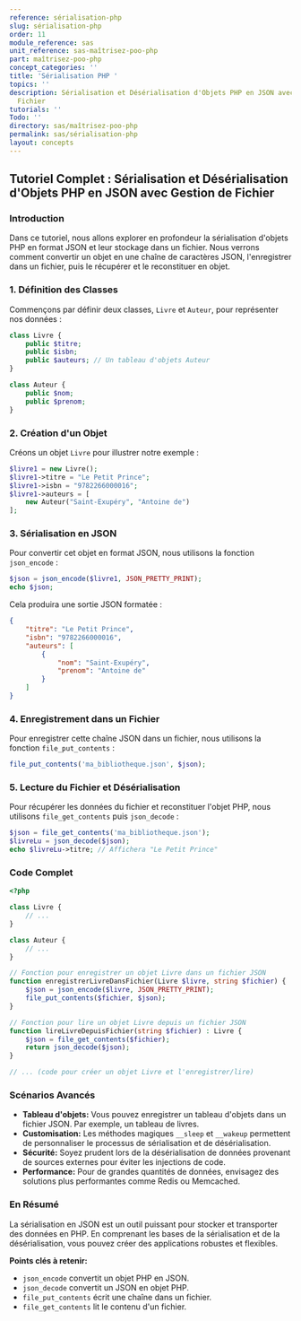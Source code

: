 ```yaml
---
reference: sérialisation-php
slug: sérialisation-php
order: 11
module_reference: sas
unit_reference: sas-maîtrisez-poo-php
part: maîtrisez-poo-php
concept_categories: ''
title: 'Sérialisation PHP '
topics: ''
description: Sérialisation et Désérialisation d'Objets PHP en JSON avec Gestion de
  Fichier
tutorials: ''
Todo: ''
directory: sas/maîtrisez-poo-php
permalink: sas/sérialisation-php
layout: concepts
---
```


## Tutoriel Complet : Sérialisation et Désérialisation d'Objets PHP en JSON avec Gestion de Fichier

### Introduction
Dans ce tutoriel, nous allons explorer en profondeur la sérialisation d'objets PHP en format JSON et leur stockage dans un fichier. Nous verrons comment convertir un objet en une chaîne de caractères JSON, l'enregistrer dans un fichier, puis le récupérer et le reconstituer en objet.

### 1. Définition des Classes
Commençons par définir deux classes, `Livre` et `Auteur`, pour représenter nos données :

```php
class Livre {
    public $titre;
    public $isbn;
    public $auteurs; // Un tableau d'objets Auteur
}

class Auteur {
    public $nom;
    public $prenom;
}
```

### 2. Création d'un Objet
Créons un objet `Livre` pour illustrer notre exemple :

```php
$livre1 = new Livre();
$livre1->titre = "Le Petit Prince";
$livre1->isbn = "9782266000016";
$livre1->auteurs = [
    new Auteur("Saint-Exupéry", "Antoine de")
];
```

### 3. Sérialisation en JSON
Pour convertir cet objet en format JSON, nous utilisons la fonction `json_encode` :

```php
$json = json_encode($livre1, JSON_PRETTY_PRINT);
echo $json;
```
Cela produira une sortie JSON formatée :
```json
{
    "titre": "Le Petit Prince",
    "isbn": "9782266000016",
    "auteurs": [
        {
            "nom": "Saint-Exupéry",
            "prenom": "Antoine de"
        }
    ]
}
```

### 4. Enregistrement dans un Fichier
Pour enregistrer cette chaîne JSON dans un fichier, nous utilisons la fonction `file_put_contents` :

```php
file_put_contents('ma_bibliotheque.json', $json);
```

### 5. Lecture du Fichier et Désérialisation
Pour récupérer les données du fichier et reconstituer l'objet PHP, nous utilisons `file_get_contents` puis `json_decode` :

```php
$json = file_get_contents('ma_bibliotheque.json');
$livreLu = json_decode($json);
echo $livreLu->titre; // Affichera "Le Petit Prince"
```

### Code Complet

```php
<?php

class Livre {
    // ...
}

class Auteur {
    // ...
}

// Fonction pour enregistrer un objet Livre dans un fichier JSON
function enregistrerLivreDansFichier(Livre $livre, string $fichier) {
    $json = json_encode($livre, JSON_PRETTY_PRINT);
    file_put_contents($fichier, $json);
}

// Fonction pour lire un objet Livre depuis un fichier JSON
function lireLivreDepuisFichier(string $fichier) : Livre {
    $json = file_get_contents($fichier);
    return json_decode($json);
}

// ... (code pour créer un objet Livre et l'enregistrer/lire)
```

### Scénarios Avancés

* **Tableau d'objets:** Vous pouvez enregistrer un tableau d'objets dans un fichier JSON. Par exemple, un tableau de livres.
* **Customisation:** Les méthodes magiques `__sleep` et `__wakeup` permettent de personnaliser le processus de sérialisation et de désérialisation.
* **Sécurité:** Soyez prudent lors de la désérialisation de données provenant de sources externes pour éviter les injections de code.
* **Performance:** Pour de grandes quantités de données, envisagez des solutions plus performantes comme Redis ou Memcached.

### En Résumé

La sérialisation en JSON est un outil puissant pour stocker et transporter des données en PHP. En comprenant les bases de la sérialisation et de la désérialisation, vous pouvez créer des applications robustes et flexibles.

**Points clés à retenir:**

* `json_encode` convertit un objet PHP en JSON.
* `json_decode` convertit un JSON en objet PHP.
* `file_put_contents` écrit une chaîne dans un fichier.
* `file_get_contents` lit le contenu d'un fichier.

